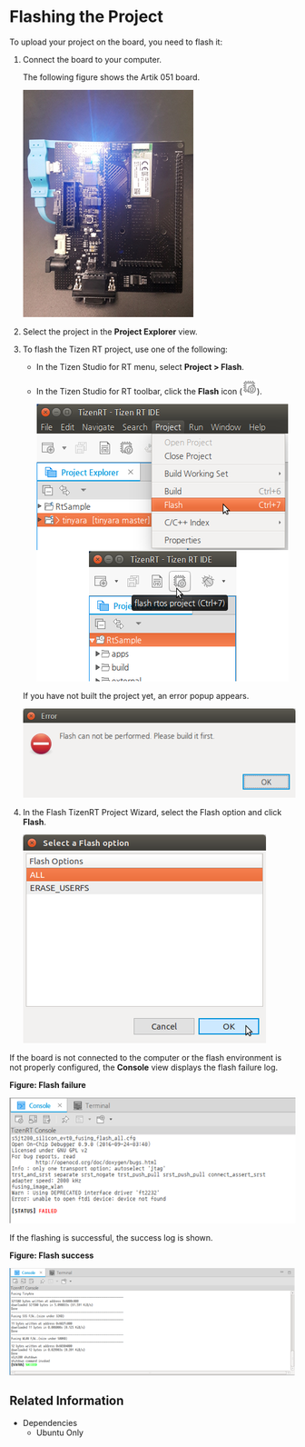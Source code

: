 # Flashing the Project

To upload your project on the board, you need to flash it:

1. Connect the board to your computer.

   The following figure shows the Artik 051 board.

   ![Connecting the board](media/rt_flash_connect.png)

2. Select the project in the **Project Explorer** view.

3. To flash the Tizen RT project, use one of the following:

   - In the Tizen Studio for RT menu, select **Project > Flash**.
   - In the Tizen Studio for RT toolbar, click the **Flash** icon (![Flash icon](media/rt_icon_flash.png)).

     ![Flashing the project](media/rt_flash.png)

   If you have not built the project yet, an error popup appears.

   ![Flashing without building error](media/rt_flash_build_error.png)

4. In the Flash TizenRT Project Wizard, select the Flash option and click **Flash**.

   ![Flash option](media/rt_flash_option.png)

If the board is not connected to the computer or the flash environment is not properly configured, the **Console** view displays the flash failure log.

**Figure: Flash failure**

![Flash failure](media/rt_flash_failure.png)

If the flashing is successful, the success log is shown.

**Figure: Flash success**

![Flash success](media/rt_flash_success.png)

## Related Information
* Dependencies
  - Ubuntu Only
